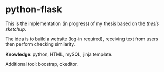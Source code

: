 # python-flask

This is the implementation (in progress) of my thesis based on the *thesis sketchup*. 

The idea is to build a website (log-in required), receiving text from users then perform checking similarity. 

**Knowledge**: python, HTML, mySQL, jinja template.

Additional tool: boostrap, ckeditor. 

